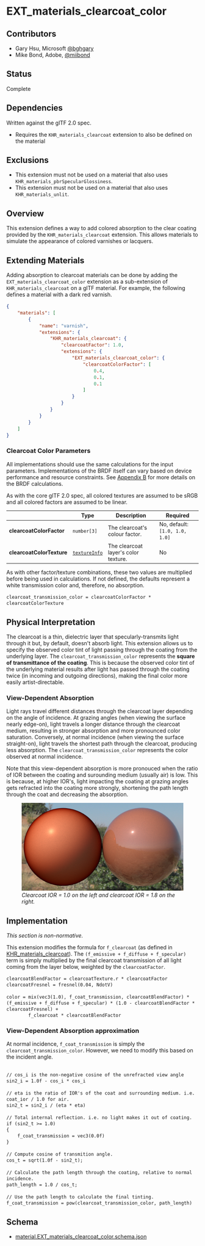 # EXT\_materials\_clearcoat\_color

## Contributors

* Gary Hsu, Microsoft [@bghgary](https://twitter.com/bghgary)
* Mike Bond, Adobe, [@miibond](https://github.com/MiiBond)

## Status

Complete

## Dependencies

Written against the glTF 2.0 spec.
* Requires the `KHR_materials_clearcoat` extension to also be defined on the material

## Exclusions

* This extension must not be used on a material that also uses `KHR_materials_pbrSpecularGlossiness`.
* This extension must not be used on a material that also uses `KHR_materials_unlit`.

## Overview

This extension defines a way to add colored absorption to the clear coating provided by the `KHR_materials_clearcoat` extension. This allows materials to simulate the appearance of colored varnishes or lacquers.

## Extending Materials

Adding absorption to clearcoat materials can be done by adding the `EXT_materials_clearcoat_color` extension as a sub-extension of `KHR_materials_clearcoat` on a glTF material.  For example, the following defines a material with a dark red varnish.

```json
{
    "materials": [
        {
            "name": "varnish",
            "extensions": {
                "KHR_materials_clearcoat": {
                    "clearcoatFactor": 1.0,
                    "extensions": {
                        "EXT_materials_clearcoat_color": {
                            "clearcoatColorFactor": [
                                0.4,
                                0.1,
                                0.1
                            ]
                        }
                    }
                }
            }
        }
    ]
}
```

### Clearcoat Color Parameters

All implementations should use the same calculations for the input parameters. Implementations of the BRDF itself can vary based on device performance and resource constraints. See [Appendix B](https://registry.khronos.org/glTF/specs/2.0/glTF-2.0.html#appendix-b-brdf-implementation) for more details on the BRDF calculations.

As with the core glTF 2.0 spec, all colored textures are assumed to be sRGB and all colored factors are assumed to be linear.

|                                  | Type                                                                            | Description                            | Required             |
|----------------------------------|---------------------------------------------------------------------------------|----------------------------------------|----------------------|
|**clearcoatColorFactor**    | `number[3]`                                                                                       | The clearcoat's colour factor.  | No, default: `[1.0, 1.0, 1.0]`   |
|**clearcoatColorTexture**   | [`textureInfo`](https://registry.khronos.org/glTF/specs/2.0/glTF-2.0.html#reference-textureinfo)  | The clearcoat layer's color texture.  | No                               |

As with other factor/texture combinations, these two values are multiplied before being used in calculations. If not defined, the defaults represent a white transmission color and, therefore, no absorption.
```
clearcoat_transmission_color = clearcoatColorFactor * clearcoatColorTexture
```

## Physical Interpretation

The clearcoat is a thin, dielectric layer that specularly-transmits light through it but, by default, doesn't absorb light. This extension allows us to specify the observed color tint of light passing through the coating from the underlying layer. The `clearcoat_transmission_color` represents the **square of transmittance of the coating**. This is because the observed color tint of the underlying material results after light has passed through the coating twice (in incoming and outgoing directions), making the final color more easily artist-directable.

### View-Dependent Absorption

Light rays travel different distances through the clearcoat layer depending on the angle of incidence. At grazing angles (when viewing the surface nearly edge-on), light travels a longer distance through the clearcoat medium, resulting in stronger absorption and more pronounced color saturation. Conversely, at normal incidence (when viewing the surface straight-on), light travels the shortest path through the clearcoat, producing less absorption. The `clearcoat_transmission_color` represents the color observed at normal incidence.

Note that this view-dependent absorption is more pronouced when the ratio of IOR between the coating and surounding medium (usually air) is low. This is because, at higher IOR's, light impacting the coating at grazing angles gets refracted into the coating more strongly, shortening the path length through the coat and decreasing the absorption.

<figure>
<img src="./figures/ClearcoatIOR.png"/>
<figcaption><em>Clearcoat IOR = 1.0 on the left and clearcoat IOR = 1.8 on the right.</em>
</figcaption>
</figure>

## Implementation

*This section is non-normative.*

This extension modifies the formula for `f_clearcoat` (as defined in [KHR_materials_clearcoat](/extensions/2.0/Khronos/KHR_materials_clearcoat/README.md)). The `(f_emissive + f_diffuse + f_specular)` term is simply multiplied by the final clearcoat transmission of all light coming from the layer below, weighted by the `clearcoatFactor`.

```
clearcoatBlendFactor = clearcoatTexture.r * clearcoatFactor
clearcoatFresnel = fresnel(0.04, NdotV)

color = mix(vec3(1.0), f_coat_transmission, clearcoatBlendFactor) * (f_emissive + f_diffuse + f_specular) * (1.0 - clearcoatBlendFactor * clearcoatFresnel) +
        f_clearcoat * clearcoatBlendFactor
```

### View-Dependent Absorption approximation

At normal incidence, `f_coat_transmission` is simply the `clearcoat_transmission_color`. However, we need to modify this based on the incident angle.

```

// cos_i is the non-negative cosine of the unrefracted view angle
sin2_i = 1.0f - cos_i * cos_i 

// eta is the ratio of IOR's of the coat and surrounding medium. i.e. coat_ior / 1.0 for air.
sin2_t = sin2_i / (eta * eta)

// Total internal reflection. i.e. no light makes it out of coating.
if (sin2_t >= 1.0)
{
    f_coat_transmission = vec3(0.0f)
}

// Compute cosine of transmition angle.
cos_t = sqrt(1.0f - sin2_t);

// Calculate the path length through the coating, relative to normal incidence.
path_length = 1.0 / cos_t;

// Use the path length to calculate the final tinting.
f_coat_transmission = pow(clearcoat_transmission_color, path_length)
```

## Schema

- [material.EXT_materials_clearcoat_color.schema.json](schema/material.EXT_materials_clearcoat_color.schema.json)
 